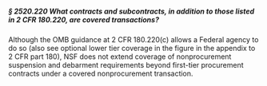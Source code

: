 ##### § 2520.220 What contracts and subcontracts, in addition to those listed in 2 CFR 180.220, are covered transactions? #####

Although the OMB guidance at 2 CFR 180.220(c) allows a Federal agency to do so (also see optional lower tier coverage in the figure in the appendix to 2 CFR part 180), NSF does not extend coverage of nonprocurement suspension and debarment requirements beyond first-tier procurement contracts under a covered nonprocurement transaction.